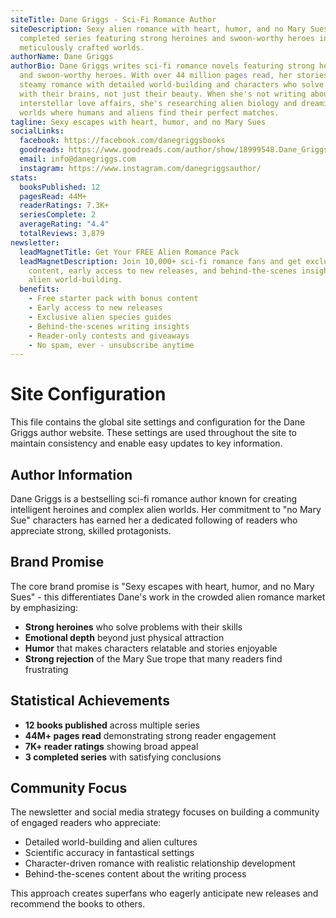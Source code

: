 ```yaml
---
siteTitle: Dane Griggs - Sci-Fi Romance Author
siteDescription: Sexy alien romance with heart, humor, and no Mary Sues. Explore
  completed series featuring strong heroines and swoon-worthy heroes in
  meticulously crafted worlds.
authorName: Dane Griggs
authorBio: Dane Griggs writes sci-fi romance novels featuring strong heroines
  and swoon-worthy heroes. With over 44 million pages read, her stories combine
  steamy romance with detailed world-building and characters who solve problems
  with their brains, not just their beauty. When she's not writing about
  interstellar love affairs, she's researching alien biology and dreaming up new
  worlds where humans and aliens find their perfect matches.
tagline: Sexy escapes with heart, humor, and no Mary Sues
socialLinks:
  facebook: https://facebook.com/danegriggsbooks
  goodreads: https://www.goodreads.com/author/show/18999548.Dane_Griggs
  email: info@danegriggs.com
  instagram: https://www.instagram.com/danegriggsauthor/
stats:
  booksPublished: 12
  pagesRead: 44M+
  readerRatings: 7.3K+
  seriesComplete: 2
  averageRating: "4.4"
  totalReviews: 3,879
newsletter:
  leadMagnetTitle: Get Your FREE Alien Romance Pack
  leadMagnetDescription: Join 10,000+ sci-fi romance fans and get exclusive
    content, early access to new releases, and behind-the-scenes insights into
    alien world-building.
  benefits:
    - Free starter pack with bonus content
    - Early access to new releases
    - Exclusive alien species guides
    - Behind-the-scenes writing insights
    - Reader-only contests and giveaways
    - No spam, ever - unsubscribe anytime
---
```


# Site Configuration

This file contains the global site settings and configuration for the Dane Griggs author website. These settings are used throughout the site to maintain consistency and enable easy updates to key information.

## Author Information

Dane Griggs is a bestselling sci-fi romance author known for creating intelligent heroines and complex alien worlds. Her commitment to "no Mary Sue" characters has earned her a dedicated following of readers who appreciate strong, skilled protagonists.

## Brand Promise

The core brand promise is "Sexy escapes with heart, humor, and no Mary Sues" - this differentiates Dane's work in the crowded alien romance market by emphasizing:

- **Strong heroines** who solve problems with their skills
- **Emotional depth** beyond just physical attraction  
- **Humor** that makes characters relatable and stories enjoyable
- **Strong rejection** of the Mary Sue trope that many readers find frustrating

## Statistical Achievements

- **12 books published** across multiple series
- **44M+ pages read** demonstrating strong reader engagement
- **7K+ reader ratings** showing broad appeal
- **3 completed series** with satisfying conclusions

## Community Focus

The newsletter and social media strategy focuses on building a community of engaged readers who appreciate:
- Detailed world-building and alien cultures
- Scientific accuracy in fantastical settings
- Character-driven romance with realistic relationship development
- Behind-the-scenes content about the writing process

This approach creates superfans who eagerly anticipate new releases and recommend the books to others.
